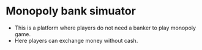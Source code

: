# Monopoly bank simuator
- This is a platform where players do not need a banker to play monopoly game.
- Here players can exchange money without cash.
 
